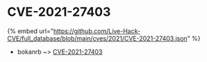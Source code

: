 # CVE-2021-27403
{% embed url="https://github.com/Live-Hack-CVE/full_database/blob/main/cves/2021/CVE-2021-27403.json" %}

* bokanrb ~> [CVE-2021-27403](https://www.alice-snow.ru/2021/database/cve-2021-27403/cve-2021-27403-bokanrb)